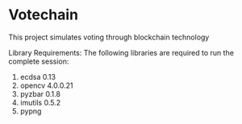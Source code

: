 # Votechain
This project simulates voting through blockchain technology

Library Requirements:
The following libraries are required to run the complete session:
1. ecdsa  0.13
2. opencv 4.0.0.21
3. pyzbar 0.1.8
4. imutils 0.5.2
5. pypng
